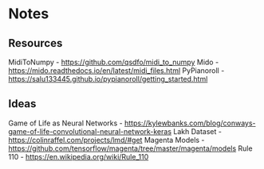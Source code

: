# Notes

## Resources

MidiToNumpy - https://github.com/qsdfo/midi_to_numpy
Mido - https://mido.readthedocs.io/en/latest/midi_files.html
PyPianoroll - https://salu133445.github.io/pypianoroll/getting_started.html

## Ideas

Game of Life as Neural Networks - https://kylewbanks.com/blog/conways-game-of-life-convolutional-neural-network-keras
Lakh Dataset - https://colinraffel.com/projects/lmd/#get
Magenta Models - https://github.com/tensorflow/magenta/tree/master/magenta/models
Rule 110 - https://en.wikipedia.org/wiki/Rule_110
